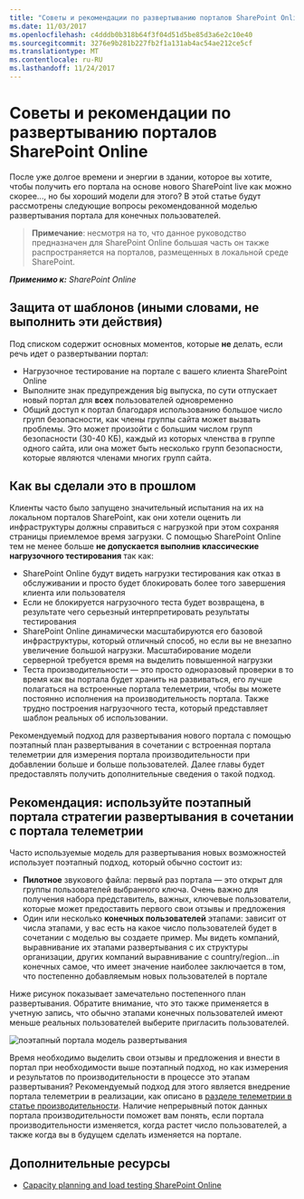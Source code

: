 ```yaml
---
title: "Советы и рекомендации по развертыванию порталов SharePoint Online"
ms.date: 11/03/2017
ms.openlocfilehash: c4dddb0b318b64f3f04d51d5be85d3a6e2c10e40
ms.sourcegitcommit: 3276e9b281b227fb2f1a131ab4ac54ae212ce5cf
ms.translationtype: MT
ms.contentlocale: ru-RU
ms.lasthandoff: 11/24/2017
---
```

# <a name="best-practices-for-rolling-out-sharepoint-online-portals"></a>Советы и рекомендации по развертыванию порталов SharePoint Online

После уже долгое времени и энергии в здании, которое вы хотите, чтобы получить его портала на основе нового SharePoint live как можно скорее..., но бы хороший модели для этого? В этой статье будут рассмотрены следующие вопросы рекомендованной моделью развертывания портала для конечных пользователей.

>**Примечание**: несмотря на то, что данное руководство предназначен для SharePoint Online большая часть он также распространяется на порталов, размещенных в локальной среде SharePoint.


_**Применимо к:** SharePoint Online_

## <a name="anti-patterns-in-other-words-dont-do-these-things"></a>Защита от шаблонов (иными словами, не выполнить эти действия)
<a name="sectionSectionAntiPatterns"></a> Под списком содержит основных моментов, которые **не** делать, если речь идет о развертывании портал:
- Нагрузочное тестирование на портале с вашего клиента SharePoint Online
- Выполните знак предупреждения big выпуска, по сути отпускает новый портал для **всех** пользователей одновременно
- Общий доступ к портал благодаря использованию большое число групп безопасности, как члены группы сайта может вызвать проблемы. Это может произойти с большим числом групп безопасности (30-40 КБ), каждый из которых членства в группе одного сайта, или она может быть несколько групп безопасности, которые являются членами многих групп сайта.


## <a name="how-did-you-do-this-in-the-past"></a>Как вы сделали это в прошлом
<a name="sectionSection0"></a> Клиенты часто было запущено значительный испытания на их на локальном порталов SharePoint, как они хотели оценить ли инфраструктуры должны справиться с нагрузкой при этом сохраняя страницы приемлемое время загрузки. С помощью SharePoint Online тем не менее больше **не допускается выполнив классические нагрузочного тестирования** так как:
- SharePoint Online будут видеть нагрузки тестирования как отказ в обслуживании и просто будет блокировать более того завершения клиента или пользователя
- Если не блокируется нагрузочного теста будет возвращена, в результате чего серьезный интерпретировать результаты тестирования
- SharePoint Online динамически масштабируются его базовой инфраструктуры, который отличный способ, но если вы не внезапно увеличение большой нагрузки. Масштабирование модели серверной требуется время на выделить повышенной нагрузки
- Теста производительности — это просто одноразовый проверки в то время как вы портала будет хранить на развиваться, его лучше полагаться на встроенные портала телеметрии, чтобы вы можете постоянно исполнения на производительность портала. Также трудно построения нагрузочного теста, который представляет шаблон реальных об использовании.

Рекомендуемый подход для развертывания нового портала с помощью поэтапный план развертывания в сочетании с встроенная портала телеметрии для измерения портала производительности при добавлении больше и больше пользователей. Далее главы будет предоставлять получить дополнительные сведения о такой подход.

## <a name="recommendation-use-a-phased-portal-roll-out-strategy-combined-with-portal-telemetry"></a>Рекомендация: используйте поэтапный портала стратегии развертывания в сочетании с портала телеметрии
Часто используемые модель для развертывания новых возможностей использует поэтапный подход, который обычно состоит из:
- **Пилотное** звукового файла: первый раз портала — это открыт для группы пользователей выбранного ключа. Очень важно для получения набора представитель, важных, ключевые пользователи, которые может предоставить первого свои отзывы и предложения
- Один или несколько **конечных пользователей** этапами: зависит от числа этапами, у вас есть на какое число пользователей будет в сочетании с моделью вы создаете пример. Мы видеть компаний, выравнивание их этапами развертывания с их структуры организации, других компаний выравнивание с country/region...in конечных самое, что имеет значение наиболее заключается в том, что постепенно добавляемым новых пользователей в портале

Ниже рисунок показывает замечательно постепенного план развертывания. Обратите внимание, что это также применяется в учетную запись, что обычно этапами конечных пользователей имеют меньше реальных пользователей выберите пригласить пользователей.

![поэтапный портала модель развертывания](https://support.content.office.net/en-us/media/0bc14a20-9420-4986-b9b9-fbcd2c6e0fb9.png)

Время необходимо выделить свои отзывы и предложения и внести в портал при необходимости выше поэтапный подход, но как измерения и результатов по производительности в процессе это этапам развертывания? Рекомендуемый подход для этого является внедрение портала телеметрии в реализации, как описано в [разделе телеметрии в статье производительности](https://msdn.microsoft.com/en-us/pnp_articles/portal-performance#telemetry). Наличие непрерывный поток данных портала производительности поможет вам понять, если портала производительности изменяется, когда растет число пользователей, а также когда вы в будущем сделать изменяется на портале.

## <a name="additional-resources"></a>Дополнительные ресурсы
<a name="bk_addresources"> </a>

- [Capacity planning and load testing SharePoint Online](https://support.office.com/en-us/article/Capacity-planning-and-load-testing-SharePoint-Online-c932bd9b-fb9a-47ab-a330-6979d03688c0?ui=en-US&rs=en-US&ad=US)
